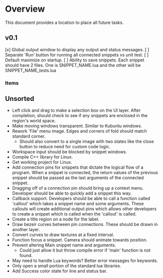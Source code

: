 # Overview
This document provides a location to place all future tasks.

## v0.1
[x] Global output window to display any output and status messages.
[ ] Separate 'Run' button for running all connected snippets vs unit test.
[ ] Default maximize on startup.
[ ] Ability to save snippets. Each snippet should have 2 files. One is SNIPPET_NAME.lua and the other will be SNIPPET_NAME_tests.lua

### Items

## Unsorted
* Left click and drag to make a selection box on the UI layer. After completion, should check to see if any snippets are enclosed in the region's world space.
* Make moving windows transparent. Similar to Kubuntu windows.
* Rework 'File' menu image. Edges and corners of fold should match standard corner.
	* Should also convert to a single image with two states like the close button to reduce need for custom code logic.
* Workspace input should be blocked by snippet windows.
* Compile C++ library for Linux.
* Get working project for Linux.
* Add connection pins for snippets that dictate the logical flow of a program. When a snippet is connected, the return values of the previous snippet should be passed as the last arguments of the connected snippet.
* Dragging off of a connection pin should bring up a context menu. Developer should be able to quickly add a snippet this way.
* Callback support. Developers should be able to call a function called 'callout' which takes a snippet name and some arguments. These callouts will create additional output pins which allows other developers to create a snippet which is called when the 'callout' is called.
* Create a title region on a node for the label.
* Draw bezeir curves between pin connections. These should be drawn in another layer.
* Convert curves to draw textures at a fixed interval.
* Function focus a snippet. Camera should animate towards position.
* Prevent altering Main snippet name and arguments.
	* Could just allow it but throw compile error if 'main' function is not found.
* May need to handle Lua keywords? Better error messages for keywords.
* Only open a small portion of the standard lua libraries.
* Add Success color state for line and status bar.
